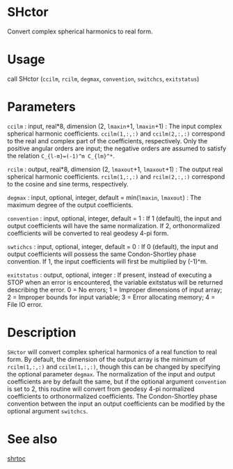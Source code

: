 # SHctor

Convert complex spherical harmonics to real form.

# Usage

call SHctor (`ccilm`, `rcilm`, `degmax`, `convention`, `switchcs`, `exitstatus`)

# Parameters

`ccilm` : input, real\*8, dimension (2, `lmaxin`+1, `lmaxin`+1)
:   The input complex spherical harmonic coefficients. `ccilm(1,:,:)` and `ccilm(2,:,:)` correspond to the real and complex part of the coefficients, respectively. Only the positive angular orders are input; the negative orders are assumed to satisfy the relation `C_{l-m}=(-1)^m C_{lm}^*`.

`rcilm` : output, real\*8, dimension (2, `lmaxout`+1, `lmaxout`+1)
:   The output real spherical harmonic coefficients. `rcilm(1,:,:)` and `rcilm(2,:,:)` correspond to the cosine and sine terms, respectively.

`degmax` : input, optional, integer, default = min(`lmaxin`, `lmaxout`)
:   The maximum degree of the output coefficients.

`convention` : input, optional, integer, default = 1
:   If 1 (default), the input and output coefficients will have the same normalization. If 2, orthonormalized coefficients will be converted to real geodesy 4-pi form.

`swtichcs` : input, optional, integer, default = 0
:   If 0 (default), the input and output coefficients will possess the same Condon-Shortley phase convention. If 1, the input coefficients will first be multiplied by (-1)^m.

`exitstatus` : output, optional, integer
:   If present, instead of executing a STOP when an error is encountered, the variable exitstatus will be returned describing the error. 0 = No errors; 1 = Improper dimensions of input array; 2 = Improper bounds for input variable; 3 = Error allocating memory; 4 = File IO error.

# Description

`SHctor` will convert complex spherical harmonics of a real function to real form. By default, the dimension of the output array is the minimum of `rcilm(1,:,:)` and `ccilm(1,:,:)`, though this can be changed by specifying the optional parameter `degmax`. The normalization of the input and output coefficients are by default the same, but if the optional argument `convention` is set to 2, this routine will convert from geodesy 4-pi normalized coefficients to orthonormalized coefficients. The Condon-Shortley phase convention between the input an output coefficients can be modified by the optional argument `switchcs`.

# See also

[shrtoc](shrtoc.html)
